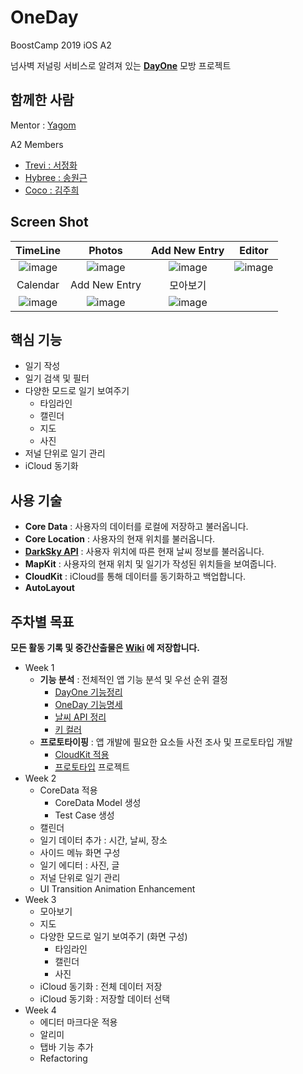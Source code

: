# OneDay
BoostCamp 2019 iOS A2

넘사벽 저널링 서비스로 알려져 있는 **[DayOne](https://dayone.me/)** 모방 프로젝트

## 함께한 사람
Mentor : [Yagom](https://github.com/yagom)

A2 Members
* [Trevi : 서정화](https://github.com/mohok)
* [Hybree : 송원근](https://github.com/yk1028)
* [Coco : 김주희](https://github.com/caution-dev)

## Screen Shot
|TimeLine|Photos|Add New Entry| Editor|
| :--: | :--: | :--: | :--: |
| ![image](https://github.com/caution-dev/team-a2/raw/master/resources/screenshot_1.png) | ![image](https://github.com/caution-dev/team-a2/raw/master/resources/screenshot_2.png) | ![image](https://github.com/caution-dev/team-a2/raw/master/resources/screenshot_3.png) | ![image](https://github.com/caution-dev/team-a2/raw/master/resources/screenshot_4.png)| 
|Calendar|Add New Entry| 모아보기 |  |
 | ![image](https://github.com/caution-dev/team-a2/raw/master/resources/screenshot_5.png) | ![image](https://github.com/caution-dev/team-a2/raw/master/resources/screenshot_6.png) | ![image](https://github.com/caution-dev/team-a2/raw/master/resources/screenshot_7.png) | |
## 핵심 기능
- 일기 작성
- 일기 검색 및 필터
- 다양한 모드로 일기 보여주기
  - 타임라인
  - 캘린더
  - 지도
  - 사진
- 저널 단위로 일기 관리
- iCloud 동기화

## 사용 기술
* **Core Data**   : 사용자의 데이터를 로컬에 저장하고 불러옵니다.
* **Core Location**   : 사용자의 현재 위치를 불러옵니다.
* **[DarkSky API](https://github.com/boostcamp3-iOS/team-a2/wiki/%EB%82%A0%EC%94%A8-API-%EC%A0%95%EB%A6%AC)**   : 사용자 위치에 따른 현재 날씨 정보를 불러옵니다.
* **MapKit**   : 사용자의 현재 위치 및 일기가 작성된 위치들을 보여줍니다.
* **CloudKit**   : iCloud를 통해 데이터를 동기화하고 백업합니다.
* **AutoLayout**

## 주차별 목표
**모든 활동 기록 및 중간산출물은 [Wiki](https://github.com/boostcamp3-iOS/team-a2/wiki) 에 저장합니다.**
- Week 1
  - **기능 분석** : 전체적인 앱 기능 분석 및 우선 순위 결정
    - [DayOne 기능정리](https://github.com/boostcamp3-iOS/team-a2/wiki/DayOne-%EA%B8%B0%EB%8A%A5%EC%A0%95%EB%A6%AC) 
    - [OneDay 기능명세](https://docs.google.com/spreadsheets/d/1ZsYx74p-QbSNbjjnoEGnU3S3vZ9cZ-T_bV6MNB_x7nY/edit#gid=1928828845)
    - [날씨 API 정리](https://github.com/boostcamp3-iOS/team-a2/wiki/날씨-API-정리)  
    - [키 컬러](https://github.com/boostcamp3-iOS/team-a2/wiki/키-컬러)
  - **프로토타이핑** : 앱 개발에 필요한 요소들 사전 조사 및 프로토타입 개발
    - [CloudKit 적용](https://github.com/boostcamp3-iOS/team-a2/wiki/iCloud-%EC%82%AC%EC%9A%A9%EB%B0%A9%EB%B2%95)
    - [프로토타입](https://github.com/boostcamp3-iOS/team-a2/tree/develop/OneDay) 프로젝트
- Week 2
  - CoreData 적용
    - CoreData Model 생성
    - Test Case 생성
  - 캘린더
  - 일기 데이터 추가 : 시간, 날씨, 장소
  - 사이드 메뉴 화면 구성
  - 일기 에디터 : 사진, 글
  - 저널 단위로 일기 관리
  - UI Transition Animation Enhancement
- Week 3
  - 모아보기
  - 지도
  - 다양한 모드로 일기 보여주기 (화면 구성)
    - 타임라인
    - 캘린더
    - 사진
  - iCloud 동기화 : 전체 데이터 저장
  - iCloud 동기화 : 저장할 데이터 선택
- Week 4
  - 에디터 마크다운 적용
  - 알리미
  - 탭바 기능 추가
  - Refactoring
